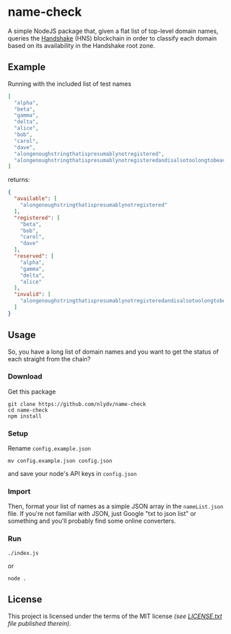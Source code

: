 # name-check
A simple NodeJS package that, given a flat list of top-level domain names, queries the [Handshake](https://handshake.org) (HNS) blockchain in order to classify each domain based on its availability in the Handshake root zone.

## Example
Running with the included list of test names
```json
[
  "alpha",
  "beta",
  "gamma",
  "delta",
  "alice",
  "bob",
  "carol",
  "dave",
  "alongenoughstringthatispresumablynotregistered",
  "alongenoughstringthatispresumablynotregisteredandisalsotoolongtobeavaliddomainname"
]
```
returns:
```json
{
  "available": [
    "alongenoughstringthatispresumablynotregistered"
  ],
  "registered": [
    "beta",
    "bob",
    "carol",
    "dave"
  ],
  "reserved": [
    "alpha",
    "gamma",
    "delta",
    "alice"
  ],
  "invalid": [
    "alongenoughstringthatispresumablynotregisteredandisalsotoolongtobeavaliddomainname"
  ]
}

```

## Usage
So, you have a long list of domain names and you want to get the status of each straight from the chain?

### Download
Get this package
```
git clone https://github.com/nlydv/name-check
cd name-check
npm install
```

### Setup
Rename `config.example.json`
```
mv config.example.json config.json
```
and save your node's API keys in `config.json`

### Import
Then, format your list of names as a simple JSON array in the `nameList.json` file. If you're not familiar with JSON, just Google "txt to json list" or something and you'll probably find some online converters.

### Run
```
./index.js
```
or
```
node .
```

## License
This project is licensed under the terms of the MIT license _(see [LICENSE.txt](LICENSE.txt) file published therein)_.
